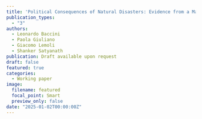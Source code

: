```yaml
---
title: 'Political Consequences of Natural Disasters: Evidence from a Massive Earthquake in Early Modern History'
publication_types:
  - "3"
authors:
  - Leonardo Baccini
  - Paola Giuliano
  - Giacomo Lemoli
  - Shanker Satyanath
publication: Draft available upon request
draft: false
featured: true
categories:
  - Working paper
image:
  filename: featured
  focal_point: Smart
  preview_only: false
date: "2025-01-02T00:00:00Z"
---
```

